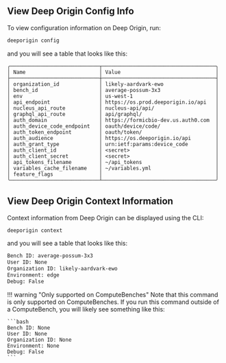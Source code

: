 

## View Deep Origin Config Info


To view configuration information on Deep Origin, run:



```bash
deeporigin config
```

and you will see a table that looks like this:

```
╭─────────────────────────────┬─────────────────────────────────────╮
│ Name                        │ Value                               │
├─────────────────────────────┼─────────────────────────────────────┤
│ organization_id             │ likely-aardvark-ewo                 │
│ bench_id                    │ average-possum-3x3                  │
│ env                         │ us-west-1                           │
│ api_endpoint                │ https://os.prod.deeporigin.io/api   │
│ nucleus_api_route           │ nucleus-api/api/                    │
│ graphql_api_route           │ api/graphql/                        │
│ auth_domain                 │ https://formicbio-dev.us.auth0.com  │
│ auth_device_code_endpoint   │ oauth/device/code/                  │
│ auth_token_endpoint         │ oauth/token/                        │
│ auth_audience               │ https://os.deeporigin.io/api        │
│ auth_grant_type             │ urn:ietf:params:device_code         │
│ auth_client_id              │ <secret>                            │
│ auth_client_secret          │ <secret>                            │
│ api_tokens_filename         │ ~/api_tokens                        │
│ variables_cache_filename    │ ~/variables.yml                     │
│ feature_flags               │                                     │
╰─────────────────────────────┴─────────────────────────────────────╯
```

## View Deep Origin Context Information

Context information from Deep Origin can be displayed using the CLI:

```bash
deeporigin context
```

and you will see a table that looks like this:


```bash
Bench ID: average-possum-3x3
User ID: None
Organization ID: likely-aardvark-ewo
Environment: edge
Debug: False
```


!!! warning "Only supported on ComputeBenches"
    Note that this command is only supported on ComputeBenches. If you run this command outside of a ComputeBench, you will likely see something like this:

    ```bash
    Bench ID: None
    User ID: None
    Organization ID: None
    Environment: None
    Debug: False
    ```
